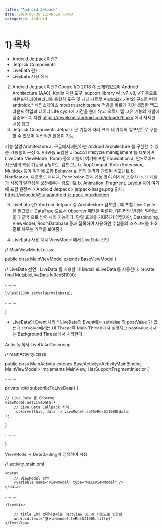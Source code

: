 ```yaml
---
title: "Android Jetpack"
date: 2020-06-30 11:48:28 -0400
categories: Android
---
```


# 1) 목차

* Android Jetpack 이란?
* Jetpack Components
* LiveData 란?
* LiveData 사용 예시

2) Android Jetpack 이란?
Google I/O 2018 에 소개되었으며 Android Architecture (AAC), Kotlin 지원 도구, support library v4, v7, v8, v17 등으로 파편화된 라이브러리를 통합한 도구 및 지침 세트로 Androidx 기반의 구조로 변경
androidx.* 네임스페이스
modern architecture 적용을 빠르게 지원
복잡한 백그라운드 작업과 데이터 Life cycle에 시간을 쏟지 않고 오로지 앱 고유 기능의 개발에 집중하도록 지원
https://developer.android.com/jetpack?hl=ko 에서 자세한 내용 참고
3) Jetpack Components
Jetpack 은 기능에 따라 크게 네 가지의 컴포넌트로 구분 할 수 있으며 독립적인 활용이 가능

기능	설명
Architecture	a. 구글에서 제안하는 Android Architecture 를 구현할 수 있는 기능들로 구성 
b. View를 포함한 UI 요소의 lifecycle management 를 비롯하여 LiveData, ViewModel, Room 등의 기능이 여기에 포함
Foundation	a. 안드로이드 시스템의 핵심 기능을 담당하는 컴포넌트
b. AppCompat, Kotlin Extension, Multidex 등이 여기에 포함
Behavior	a. 앱의 동작과 관련된 컴포넌트
b. Notification, 다운로드 매니저, Permission 관리 기능 등이 여기에 포함
UI	a. UI개발과 사용의 일관성을 보장해주는 컴포넌트
b. Animation, Fragment, Layout 등이 여기에 포함
윤정수 > Android Jetpack > jetpack-image.png
출처 : https://velog.io/@tura/android-jetpack-introduction

3) LiveData 란?
Android Jetpack 중 Architecture 컴포넌트에 포함
Live Cycle 을 알고있는 DataType 으로서 Observer 패턴을 따른다.
데이터의 변경이 일어났을때 콜백 으로 받아 처리 가능하다.
단일 효과를 기대하기 어렵지만, Databinding, ViewModel, RoomDatabase 등과 접목하여 사용하면 수십줄의 소스코드를 1~2줄로 바꾸는 기적을 보여줌!!


4) LiveData 사용 예시 
ViewModel 에서 LiveData 선언

// MainViewModel.class


public class MainViewModel extends BaseViewModel<MainView> {

// LiveData 선언 : LiveData 를 사용할 때 MutableLiveData 를 사용한다.
private final MutableLiveData<ResSI1000> lvResSI1000;


.........


	
    lvResSI1000.setValue(mainData);

.........

}


* LiveData의 Event 처리 *
LiveData의 Event에는 setValue 와 postValue 가 있는데 setValue에서는 UI Thread즉 Main Thread에서 실행하고 postValue에서는 Background Thread에서 처리한다.


Activity 에서 LiveData Observing

// MainActivity.class


public class MainActivity extends BaseActivity<ActivityMainBinding, MainViewModel> implements MainView, HasSupportFragmentInjector {


.........

private void subscribeToLiveData() {


	// Live Data 를 Observe
    viewModel.getLiveData()
		// Live Data CallBack 처리
		.observe(this, data -> viewModel.setOvResSI1000(data)
	);
}

.........


}



ViewModel + DataBinding과 접목하여 사용


// activity_main.xml


<layout
    xmlns:android="http://schemas.android.com/apk/res/android"
    xmlns:app="http://schemas.android.com/apk/res-auto">

    <data>
		// ViewModel 선언
        <variable name="viewmodel" type="MainViewModel" />
    </data>

.........

	<TextView
    	.....
		// title 값이 변경되는대로 TextView UI 는 자동으로 변경됨
     	android:text="@{viewmodel.lvResSI1000.title}"
	</TextView>


</layout>


